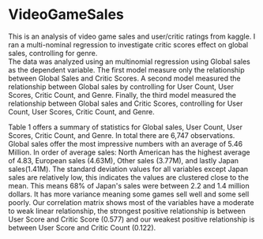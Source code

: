 # VideoGameSales
This is an analysis of video game sales and user/critic ratings from kaggle. 
I ran a multi-nominal regression to investigate critic scores effect on global sales, controlling for genre.  
The data was analyzed using an multinomial regression using Global sales as the
dependent variable. The first model measure only the relationship between Global Sales
and Critic Scores. A second model measured the relationship between Global sales by
controlling for User Count, User Scores, Critic Count, and Genre. Finally, the third model
measured the relationship between Global sales and Critic Scores, controlling for User
Count, User Scores, Critic Count, and Genre.

Table 1 offers a summary of statistics for Global sales, User Count, User Scores, Critic Count, and Genre. In total there are 6,747 observations. Global sales offer the most impressive numbers with an average of 5.46 Million. In order of average sales: North American has the highest average of 4.83, European sales (4.63M), Other sales (3.77M), and lastly Japan sales(1.41M). The standard deviation values for all variables except Japan sales are relatively low, this indicates the values are clustered close to the mean. This means 68% of Japan's sales were between 2.2 and 1.4 million dollars. It has more variance meaning some games sell well and some sell poorly. Our correlation matrix shows most of the variables have a moderate to weak linear relationship, the strongest positive relationship is between User Score and Critic Score (0.577) and our weakest positive relationship is between User Score and Critic Count (0.122).

